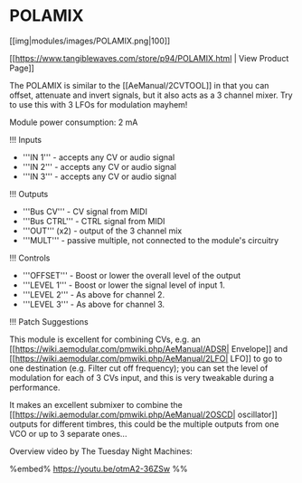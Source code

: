 # POLAMIX
[[img|modules/images/POLAMIX.png|100]]

[[https://www.tangiblewaves.com/store/p94/POLAMIX.html | View Product Page]]

The POLAMIX is similar to the [[AeManual/2CVTOOL]] in that you can offset, attenuate and invert signals, but it also acts as a 3 channel mixer. Try to use this with 3 LFOs for modulation mayhem!

Module power consumption: 2 mA

!!! Inputs
* '''IN 1''' - accepts any CV or audio signal
* '''IN 2''' - accepts any CV or audio signal
* '''IN 3''' - accepts any CV or audio signal

!!! Outputs
* '''Bus CV''' - CV signal from MIDI
* '''Bus CTRL''' - CTRL signal from MIDI
* '''OUT''' (x2) - output of the 3 channel mix
* '''MULT''' - passive multiple, not connected to the module's circuitry

!!! Controls
* '''OFFSET''' - Boost or lower the overall level of the output
* '''LEVEL 1''' - Boost or lower the signal level of input 1.
* '''LEVEL 2''' - As above for channel 2.
* '''LEVEL 3''' - As above for channel 3.

!!! Patch Suggestions

This module is excellent for combining CVs, e.g. an [[https://wiki.aemodular.com/pmwiki.php/AeManual/ADSR| Envelope]] and [[https://wiki.aemodular.com/pmwiki.php/AeManual/2LFO| LFO]] to go to one destination (e.g. Filter cut off frequency); you can set the level of modulation for each of 3 CVs input, and this is very tweakable during a performance. 

It makes an excellent submixer to combine the [[https://wiki.aemodular.com/pmwiki.php/AeManual/2OSCD| oscillator]] outputs for different timbres, this could be the multiple outputs from one VCO or up to 3 separate ones...

Overview video by The Tuesday Night Machines:

%embed% https://youtu.be/otmA2-36ZSw %%
